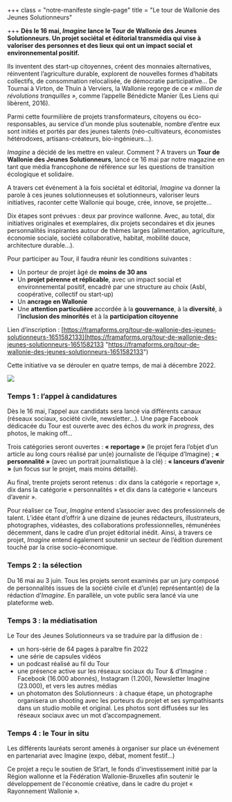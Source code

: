 +++
class = "notre-manifeste single-page"
title = "Le tour de Wallonie des Jeunes Solutionneurs"

+++
**Dès le 16 mai, _Imagine_ lance le Tour de Wallonie des Jeunes Solutionneurs. Un projet sociétal et éditorial transmédia qui vise à valoriser des personnes et des lieux qui ont un impact social et environnemental positif.**

Ils inventent des start-up citoyennes, créent des monnaies alternatives, réinventent l’agriculture durable, explorent de nouvelles formes d’habitats collectifs, de consommation relocalisée, de démocratie participative… De Tournai à Virton, de Thuin à Verviers, la Wallonie regorge de ce _« million de révolutions tranquilles »_, comme l’appelle Bénédicte Manier (Les Liens qui libèrent, 2016).

Parmi cette fourmilière de projets transformateurs, citoyens ou éco-responsables, au service d’un monde plus soutenable, nombre d’entre eux sont initiés et portés par des jeunes talents (néo-cultivateurs, économistes hétérodoxes, artisans-créateurs, bio-ingénieurs…).

_Imagine_ a décidé de les mettre en valeur. Comment ? A travers un **Tour de Wallonie des Jeunes Solutionneurs**, lancé ce 16 mai par notre magazine en tant que média francophone de référence sur les questions de transition écologique et solidaire.

A travers cet événement à la fois sociétal et éditorial, _Imagine_ va donner la parole à ces jeunes solutionneuses et solutionneurs, valoriser leurs initiatives, raconter cette Wallonie qui bouge, crée, innove, se projette…

Dix étapes sont prévues : deux par province wallonne. Avec, au total, dix initiatives originales et exemplaires, dix projets secondaires et dix jeunes personnalités inspirantes autour de thèmes larges (alimentation, agriculture, économie sociale, société collaborative, habitat, mobilité douce, architecture durable…).

Pour participer au Tour, il faudra réunir les conditions suivantes :

* Un porteur de projet âgé de **moins de 30 ans**
* Un **projet pérenne et réplicable**, avec un impact social et environnemental positif, encadré par une structure au choix (Asbl, coopérative, collectif ou start-up)
* Un **ancrage en Wallonie**
* Une **attention particulière** accordée à la **gouvernance**, à la **diversité**, à l’**inclusion des minorités** et à la **participation citoyenne**

Lien d’inscription : [https://framaforms.org/tour-de-wallonie-des-jeunes-solutionneurs-1651582133](https://framaforms.org/tour-de-wallonie-des-jeunes-solutionneurs-1651582133 "https://framaforms.org/tour-de-wallonie-des-jeunes-solutionneurs-1651582133")

Cette initiative va se dérouler en quatre temps, de mai à décembre 2022.

![](https://res.cloudinary.com/drg3m95yg/image/upload/c_limit,dpr_auto,q_70,w_1000,f_auto/v1652689723/Solutionneurs_Site_pj1vmq.jpg)

### **Temps 1 : l’appel à candidatures**

Dès le 16 mai, l’appel aux candidats sera lancé via différents canaux (réseaux sociaux, société civile, newsletter…). Une page Facebook dédicacée du Tour est ouverte avec des échos du _work in progress_, des photos, le making off…

Trois catégories seront ouvertes : **« reportage »** (le projet fera l’objet d’un article au long cours réalisé par un(e) journaliste de l’équipe d’Imagine) ; **« personnalité »** (avec un portrait journalistique à la clé) : **« lanceurs d’avenir »** (un focus sur le projet, mais moins détaillé).

Au final, trente projets seront retenus : dix dans la catégorie « reportage », dix dans la catégorie « personnalités » et dix dans la catégorie « lanceurs d’avenir ».

Pour réaliser ce Tour, _Imagine_ entend s’associer avec des professionnels de talent. L’idée étant d’offrir à une dizaine de jeunes rédacteurs, illustrateurs, photographes, vidéastes, des collaborations professionnelles, rémunérées décemment, dans le cadre d’un projet éditorial inédit. Ainsi, à travers ce projet, _Imagine_ entend également soutenir un secteur de l’édition durement touché par la crise socio-économique.

### **Temps 2 : la sélection**

Du 16 mai au 3 juin. Tous les projets seront examinés par un jury composé de personnalités issues de la société civile et d’un(e) représentant(e) de la rédaction d’_Imagine_. En parallèle, un vote public sera lancé via une plateforme web.

### **Temps 3 : la médiatisation**

Le Tour des Jeunes Solutionneurs va se traduire par la diffusion de :

* un hors-série de 64 pages à paraître fin 2022
* une série de capsules vidéos
* un podcast réalisé au fil du Tour
* une présence active sur les réseaux sociaux du Tour & d’Imagine : Facebook (16.000 abonnés), Instagram (1.200), Newsletter Imagine (23.000), et vers les autres médias
* un photomaton des Solutionneurs : à chaque étape, un photographe organisera un shooting avec les porteurs du projet et ses sympathisants dans un studio mobile et original. Les photos sont diffusées sur les réseaux sociaux avec un mot d’accompagnement.

### **Temps 4 : le Tour in situ**

Les différents lauréats seront amenés à organiser sur place un événement en partenariat avec Imagine (expo, débat, moment festif…)

Ce projet a reçu le soutien de St’art, le fonds d'investissement initié par la Région wallonne et la Fédération Wallonie-Bruxelles afin soutenir le développement de l'économie créative, dans le cadre du projet « Rayonnement Wallonie ».
